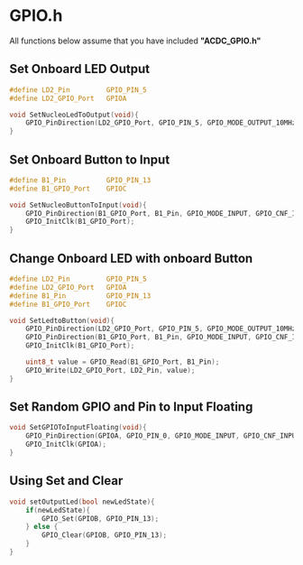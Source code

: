# GPIO.h
All functions below assume that you have included **"ACDC_GPIO.h"**

## Set Onboard LED Output
```C
#define LD2_Pin         GPIO_PIN_5
#define LD2_GPIO_Port   GPIOA

void SetNucleoLedToOutput(void){
    GPIO_PinDirection(LD2_GPIO_Port, GPIO_PIN_5, GPIO_MODE_OUTPUT_10MHz , GPIO_CNF_OUTPUT_PUSH_PULL);
}
```

## Set Onboard Button to Input
```C
#define B1_Pin          GPIO_PIN_13
#define B1_GPIO_Port    GPIOC

void SetNucleoButtonToInput(void){
    GPIO_PinDirection(B1_GPIO_Port, B1_Pin, GPIO_MODE_INPUT, GPIO_CNF_INPUT_PULLUP);
    GPIO_InitClk(B1_GPIO_Port);
}
```

## Change Onboard LED with onboard Button
```C
#define LD2_Pin         GPIO_PIN_5
#define LD2_GPIO_Port   GPIOA
#define B1_Pin          GPIO_PIN_13
#define B1_GPIO_Port    GPIOC

void SetLedtoButton(void){
    GPIO_PinDirection(LD2_GPIO_Port, GPIO_PIN_5, GPIO_MODE_OUTPUT_10MHz , GPIO_CNF_OUTPUT_PUSH_PULL);
    GPIO_PinDirection(B1_GPIO_Port, B1_Pin, GPIO_MODE_INPUT, GPIO_CNF_INPUT_PULLUP);
    GPIO_InitClk(B1_GPIO_Port);

    uint8_t value = GPIO_Read(B1_GPIO_Port, B1_Pin);
    GPIO_Write(LD2_GPIO_Port, LD2_Pin, value);
}
```

## Set Random GPIO and Pin to Input Floating
```C
void SetGPIOToInputFloating(void){
    GPIO_PinDirection(GPIOA, GPIO_PIN_0, GPIO_MODE_INPUT, GPIO_CNF_INPUT_FLOATING);
    GPIO_InitClk(GPIOA);
}
```

## Using Set and Clear
```C
void setOutputLed(bool newLedState){
    if(newLedState){
        GPIO_Set(GPIOB, GPIO_PIN_13);
    } else {
        GPIO_Clear(GPIOB, GPIO_PIN_13);
    }
}
```
